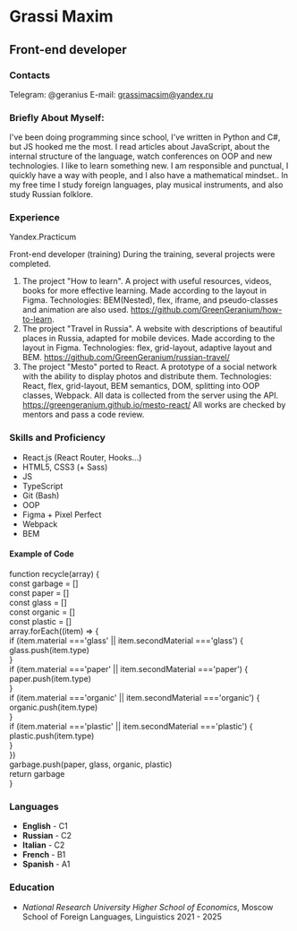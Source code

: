 # Grassi Maxim

## Front-end developer

### Contacts

Telegram: @geranius
E-mail: grassimacsim@yandex.ru

### Briefly About Myself:
I've been doing programming since school, I've written in Python and C#, but JS hooked me the most. I read articles about JavaScript, about the internal structure of the language, watch conferences on OOP and new technologies. I like to learn something new.
I am responsible and punctual, I quickly have a way with people, and I also have a mathematical mindset..
In my free time I study foreign languages, play musical instruments, and also study Russian folklore.

### Experience

Yandex.Practicum

Front-end developer (training)
During the training, several projects were completed.
1. The project "How to learn". A project with useful resources, videos, books for more effective learning. Made according to the layout in Figma.
Technologies: BEM(Nested), flex, iframe, and pseudo-classes and animation are also used.
https://github.com/GreenGeranium/how-to-learn.
2. The project "Travel in Russia". A website with descriptions
of beautiful places in Russia, adapted for mobile devices. Made according to the layout in Figma.
Technologies: flex, grid-layout, adaptive layout and BEM.
https://github.com/GreenGeranium/russian-travel/
3. The project "Mesto" ported to React. A prototype of a social network with the ability to display photos and distribute them.
Technologies: React, flex, grid-layout, BEM semantics, DOM, splitting into OOP classes, Webpack. All data is collected from the server using the API.
https://greengeranium.github.io/mesto-react/
All works are checked by mentors and pass a code review.

### Skills and Proficiency

* React.js (React Router, Hooks...)
* HTML5, CSS3 (+ Sass)
* JS
* TypeScript
* Git (Bash)
* OOP
* Figma + Pixel Perfect
* Webpack
* BEM

#### Example of Code

function recycle(array) {  
  const garbage = []  
  const paper = []  
  const glass = []  
  const organic = []  
  const plastic = []  
  array.forEach((item) => {  
    if (item.material ==='glass' || item.secondMaterial ==='glass') {  
      glass.push(item.type)  
    }   
    if (item.material ==='paper' || item.secondMaterial ==='paper') {  
      paper.push(item.type)  
    }   
    if (item.material ==='organic' || item.secondMaterial ==='organic') {  
      organic.push(item.type)  
    }   
    if (item.material ==='plastic' || item.secondMaterial ==='plastic') {  
      plastic.push(item.type)  
    }  
  })  
  garbage.push(paper, glass, organic, plastic)   
  return garbage  
}  

### Languages
* **English** - C1
* **Russian** - C2
* **Italian** - C2
* **French** - B1
* **Spanish** - A1

### Education

* *National Research University Higher School of Economics*, Moscow
  School of Foreign Languages, Linguistics
  2021 - 2025
